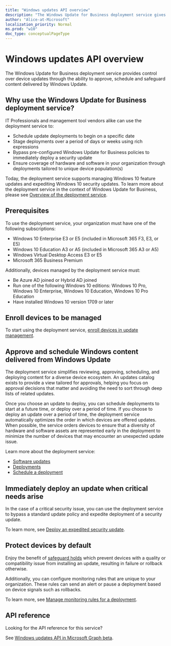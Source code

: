 ```yaml
---
title: "Windows updates API overview"
description: "The Windows Update for Business deployment service gives control to your organization over the updates offered to your devices."
author: "Alice-at-Microsoft"
localization_priority: Normal
ms.prod: "w10"
doc_type: conceptualPageType
---
```


# Windows updates API overview

The Windows Update for Business deployment service provides control over device updates through the ability to approve, schedule and safeguard content delivered by Windows Update. 

## Why use the Windows Update for Business deployment service?

IT Professionals and management tool vendors alike can use the deployment service to:
* Schedule update deployments to begin on a specific date
* Stage deployments over a period of days or weeks using rich expressions
* Bypass pre-configured Windows Update for Business policies to immediately deploy a security update
* Ensure coverage of hardware and software in your organization through deployments tailored to unique device population(s)

Today, the deployment service supports managing Windows 10 feature updates and expediting Windows 10 security updates. To learn more about the deployment service in the context of Windows Update for Business, please see [Overview of the deployment service](https://docs.microsoft.com/windows/deployment/update/deployment-service-overview).

## Prerequisites    

To use the deployment service, your organization must have one of the following subscriptions:
* Windows 10 Enterprise E3 or E5 (included in Microsoft 365 F3, E3, or E5)
* Windows 10 Education A3 or A5 (included in Microsoft 365 A3 or A5)
* Windows Virtual Desktop Access E3 or E5
* Microsoft 365 Business Premium

Additionally, devices managed by the deployment service must:
* Be Azure AD joined or Hybrid AD joined
* Run one of the following Windows 10 editions: Windows 10 Pro, Windows 10 Enterprise, Windows 10 Education, Windows 10 Pro Education
* Have installed Windows 10 version 1709 or later

## Enroll devices to be managed

To start using the deployment service, [enroll devices in update management](windowsupdates-enroll.md).

## Approve and schedule Windows content delivered from Windows Update

The deployment service simplifies reviewing, approving, scheduling, and deploying content for a diverse device ecosystem. An updates catalog exists to provide a view tailored for approvals, helping you focus on approval decisions that matter and avoiding the need to sort through deep lists of related updates.

Once you choose an update to deploy, you can schedule deployments to start at a future time, or deploy over a period of time. If you choose to deploy an update over a period of time, the deployment service automatically optimizes the order in which devices are offered updates. When possible, the service orders devices to ensure that a diversity of hardware and software assets are represented early in the deployment to minimize the number of devices that may encounter an unexpected update issue. 

Learn more about the deployment service:
* [Software updates](windowsupdates-software-updates.md)
* [Deployments](windowsupdates-deployments.md)
* [Schedule a deployment](windowsupdates-schedule-deployment.md)

## Immediately deploy an update when critical needs arise

In the case of a critical security issue, you can use the deployment service to bypass a standard update policy and expedite deployment of a security update.

To learn more, see [Deploy an expedited security update](windowsupdates-deploy-expedited-update.md).

## Protect devices by default

Enjoy the benefit of [safeguard holds](https://docs.microsoft.com/windows/deployment/update/safeguard-holds) which prevent devices with a quality or compatibility issue from installing an update, resulting in failure or rollback otherwise.

Additionally, you can configure monitoring rules that are unique to your organization. These rules can send an alert or pause a deployment based on device signals such as rollbacks.

To learn more, see [Manage monitoring rules for a deployment](windowsupdates-manage-monitoring-rules.md).

## API reference

Looking for the API reference for this service?

See [Windows updates API in Microsoft Graph beta](/graph/api/resources/windowsupdates-updates?view=graph-rest-beta&preserve-view=true).
